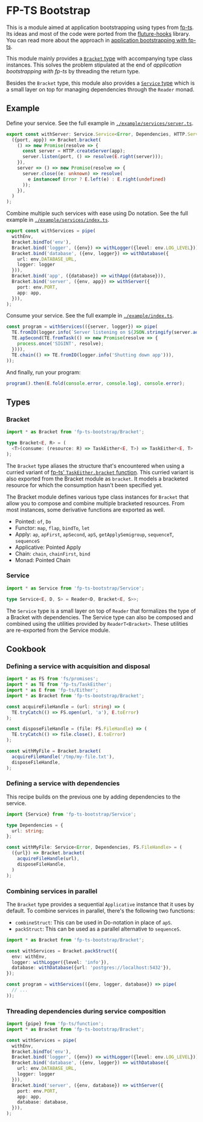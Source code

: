 # FP-TS Bootstrap

This is a module aimed at application bootstrapping using types from [fp-ts][].
Its ideas and most of the code were ported from the [fluture-hooks][] library.
You can read more about the approach in [application bootstrapping with fp-ts][].

This module mainly provides a [`Bracket` type](#bracket) with accompanying type
class instances. This solves the problem stipulated at the end of
*application bootstrapping with fp-ts* by threading the return type.

Besides the `Bracket` type, this module also provides a
[`Service` type](#service) which is a small layer on top for managing
dependencies through the `Reader` monad.

[fp-ts]: https://gcanti.github.io/fp-ts/
[fluture-hooks]: https://github.com/fluture-js/fluture-hooks
[application bootstrapping with fp-ts]: https://dev.to/avaq/application-bootstrapping-with-fp-ts-59b5

## Example

Define your service. See the full example in
[`./example/services/server.ts`](./example/services/server.ts).

```ts
export const withServer: Service.Service<Error, Dependencies, HTTP.Server> = (
  ({port, app}) => Bracket.bracket(
    () => new Promise(resolve => {
      const server = HTTP.createServer(app);
      server.listen(port, () => resolve(E.right(server)));
    }),
    server => () => new Promise(resolve => {
      server.close((e: unknown) => resolve(
        e instanceof Error ? E.left(e) : E.right(undefined)
      ));
    }),
  )
);
```

Combine multiple such services with ease using Do notation. See the full example
in [`./example/services/index.ts`](./example/services/index.ts).

```ts
export const withServices = pipe(
  withEnv,
  Bracket.bindTo('env'),
  Bracket.bind('logger', ({env}) => withLogger({level: env.LOG_LEVEL})),
  Bracket.bind('database', ({env, logger}) => withDatabase({
    url: env.DATABASE_URL,
    logger: logger
  })),
  Bracket.bind('app', ({database}) => withApp({database})),
  Bracket.bind('server', ({env, app}) => withServer({
    port: env.PORT,
    app: app,
  })),
);
```

Consume your service. See the full example in [`./example/index.ts`](./example/index.ts).

```ts
const program = withServices(({server, logger}) => pipe(
  TE.fromIO(logger.info(`Server listening on ${JSON.stringify(server.address())}`)),
  TE.apSecond(TE.fromTask(() => new Promise(resolve => {
    process.once('SIGINT', resolve);
  }))),
  TE.chain(() => TE.fromIO(logger.info('Shutting down app'))),
));
```

And finally, run your program:

```ts
program().then(E.fold(console.error, console.log), console.error);
```

## Types

### Bracket

```ts
import * as Bracket from 'fp-ts-bootstrap/Bracket';
```

```ts
type Bracket<E, R> = (
  <T>(consume: (resource: R) => TaskEither<E, T>) => TaskEither<E, T>
);
```

The `Bracket` type aliases the structure that's encountered when using a curried
variant of [fp-ts' `TaskEither.bracket` function][]. This curried variant is
also exported from the Bracket module as `bracket`. It models a bracketed
resource for which the consumption hasn't been specified yet.

[fp-ts' `TaskEither.bracket` function]: https://gcanti.github.io/fp-ts/modules/TaskEither.ts.html#bracket

The Bracket module defines various type class instances for `Bracket` that allow
you to compose and combine multiple bracketed resources. From most instances,
some derivative functions are exported as well.

- Pointed: `of`, `Do`
- Functor: `map`, `flap`, `bindTo`, `let`
- Apply: `ap`, `apFirst`, `apSecond`, `apS`, `getApplySemigroup`, `sequenceT`, `sequenceS`
- Applicative: Pointed Apply
- Chain: `chain`, `chainFirst`, `bind`
- Monad: Pointed Chain

### Service

```ts
import * as Service from 'fp-ts-bootstrap/Service';
```

```ts
type Service<E, D, S> = Reader<D, Bracket<E, S>>;
```

The `Service` type is a small layer on top of `Reader` that formalizes the
type of a Bracket with dependencies. The Service type can also be composed and
combined using the utilities provided by `ReaderT<Bracket>`. These utilities
are re-exported from the Service module.

## Cookbook

### Defining a service with acquisition and disposal

```ts
import * as FS from 'fs/promises';
import * as TE from 'fp-ts/TaskEither';
import * as E from 'fp-ts/Either';
import * as Bracket from 'fp-ts-bootstrap/Bracket';

const acquireFileHandle = (url: string) => (
  TE.tryCatch(() => FS.open(url, 'a'), E.toError)
);

const disposeFileHandle = (file: FS.FileHandle) => (
  TE.tryCatch(() => file.close(), E.toError)
);

const withMyFile = Bracket.bracket(
  acquireFileHandle('/tmp/my-file.txt'),
  disposeFileHandle,
);
```

### Defining a service with dependencies

This recipe builds on the previous one by adding dependencies to the service.

```ts
import {Service} from 'fp-ts-bootstrap/Service';

type Dependencies = {
  url: string;
};

const withMyFile: Service<Error, Dependencies, FS.FileHandle> = (
  ({url}) => Bracket.bracket(
    acquireFileHandle(url),
    disposeFileHandle,
  )
);
```

### Combining services in parallel

The `Bracket` type provides a sequential `Applicative` instance that it uses by
default. To combine services in parallel, there's the following two functions:

- `combineStruct`: This can be used in Do-notation in place of `apS`.
- `packStruct`: This can be used as a parallel alternative to `sequenceS`.

```ts
import * as Bracket from 'fp-ts-bootstrap/Bracket';

const withServices = Bracket.packStruct({
  env: withEnv,
  logger: withLogger({level: 'info'}),
  database: withDatabase({url: 'postgres://localhost:5432'}),
});

const program = withServices(({env, logger, database}) => pipe(
  // ...
));
```

### Threading dependencies during service composition

```ts
import {pipe} from 'fp-ts/function';
import * as Bracket from 'fp-ts-bootstrap/Bracket';

const withServices = pipe(
  withEnv,
  Bracket.bindTo('env'),
  Bracket.bind('logger', ({env}) => withLogger({level: env.LOG_LEVEL})),
  Bracket.bind('database', ({env, logger}) => withDatabase({
    url: env.DATABASE_URL,
    logger: logger
  })),
  Bracket.bind('server', ({env, database}) => withServer({
    port: env.PORT,
    app: app,
    database: database,
  })),
);
```
